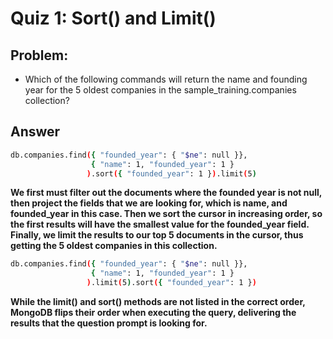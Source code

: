 # Quiz 1: Sort() and Limit()

## Problem:
- Which of the following commands will return the name and founding year for the 5 oldest companies in the sample_training.companies collection?

## Answer

```bash
db.companies.find({ "founded_year": { "$ne": null }},
                  { "name": 1, "founded_year": 1 }
                 ).sort({ "founded_year": 1 }).limit(5)
```
**We first must filter out the documents where the founded year is not null, then project the fields that we are looking for, which is name, and founded_year in this case. Then we sort the cursor in increasing order, so the first results will have the smallest value for the founded_year field. Finally, we limit the results to our top 5 documents in the cursor, thus getting the 5 oldest companies in this collection.**

```bash
db.companies.find({ "founded_year": { "$ne": null }},
                  { "name": 1, "founded_year": 1 }
                 ).limit(5).sort({ "founded_year": 1 })
```
**While the limit() and sort() methods are not listed in the correct order, MongoDB flips their order when executing the query, delivering the results that the question prompt is looking for.**